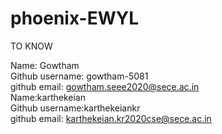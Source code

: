 # phoenix-EWYL
TO KNOW


Name: Gowtham <br>
Github username: gowtham-5081<br>
github email: gowtham.seee2020@sece.ac.in<br>
Name:karthekeian <br>
Github username:karthekeiankr<br>
github email: karthekeian.kr2020cse@sece.ac.in<br>
